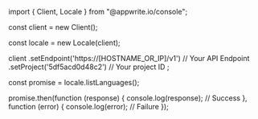 import { Client, Locale } from "@appwrite.io/console";

const client = new Client();

const locale = new Locale(client);

client
    .setEndpoint('https://[HOSTNAME_OR_IP]/v1') // Your API Endpoint
    .setProject('5df5acd0d48c2') // Your project ID
;

const promise = locale.listLanguages();

promise.then(function (response) {
    console.log(response); // Success
}, function (error) {
    console.log(error); // Failure
});